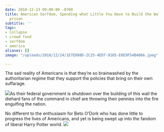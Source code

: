 ```yaml
---
date: 2018-12-23 09:00:00 -0700
title: American Serfdom, Spending what Little You Have to Build the Walls of your
  prison
subtitle: ''
tags:
- Collapse
- crowd fund
- serfdom
- america
aliases: []
image: "/uploads/2018/12/24/1E7E888D-2C25-4ED7-9185-E6E9F54B4866.jpeg"

---
```

The sad reality of Americans is that they’re so brainwashed by the authoritarian regime that they support the policies that bring on their own suffarage. 

![](/uploads/2018/12/24/5BA7CF5A-B912-4392-A92F-E6EC020AAE90.jpeg)As their federal government is shutdown over the building of this wall the diehard fans of the command in chief are throwing their pennies into the fire engulfing the nation. 

No different to the enthusiasm for Beto O’Dork who has done little to progress the lives of Americans, and yet is being swept up into the fandom of liberal Harry Potter world. ![](/uploads/2018/12/24/E77E7DBA-255E-4E5B-B2DE-73F8DDDC5BFF.jpeg)